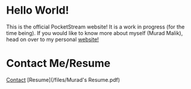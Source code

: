 # Hello World!
This is the official PocketStream website! It is a work in progress (for the time being). If you would like to know more about myself (Murad Malik), head on over to my personal [website!](https://muradhamalik.github.io/Murad-s-Page/)

# Contact Me/Resume
[Contact](https://www.vcard.link/card/DfHu)
[Resume](/files/Murad's Resume.pdf)
